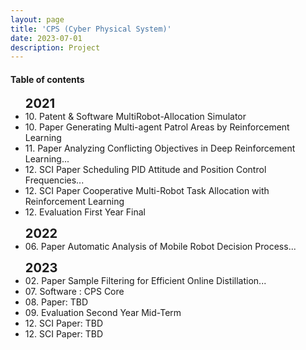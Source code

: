 ```yaml
---
layout: page
title: 'CPS (Cyber Physical System)'
date: 2023-07-01
description: Project
---
```



<h4>Table of contents</h4>
<ul class="timeline">
<strong style='font-size:20px'> 2021</strong> 
<li><span class="badge-toc">10. Patent & Software</span> MultiRobot-Allocation Simulator</li> 
<li><span class="badge-toc">10. Paper</span> Generating Multi-agent Patrol Areas by Reinforcement Learning </li>
<li><span class="badge-toc">11. Paper</span> Analyzing Conflicting Objectives in Deep Reinforcement Learning... </li>
<li><span class="badge-toc">12. SCI Paper</span> Scheduling PID Attitude and Position Control Frequencies...</li>
<li><span class="badge-toc">12. SCI Paper</span> Cooperative Multi-Robot Task Allocation with Reinforcement Learning </li>
<li><span class="badge-toc">12. Evaluation </span> First Year Final</li>
</ul>
<ul class="timeline">
<strong style='font-size:20px'> 2022</strong> 
<li><span class="badge-toc">06. Paper</span> Automatic Analysis of Mobile Robot Decision Process...</li>

</ul>

<ul class="timeline">
<strong style='font-size:20px'> 2023</strong> 
<li><span class="badge-toc">02. Paper </span> Sample Filtering for Efficient Online Distillation...</li>
<li><span class="badge-toc">07. Software : CPS Core </span></li>
<li><span class="badge-toc">08. Paper: </span> TBD</li>
<li><span class="badge-toc">09. Evaluation </span> Second Year Mid-Term</li>
<li><span class="badge-toc">12. SCI Paper: </span> TBD</li>
<li><span class="badge-toc">12. SCI Paper: </span> TBD</li>
</ul>

